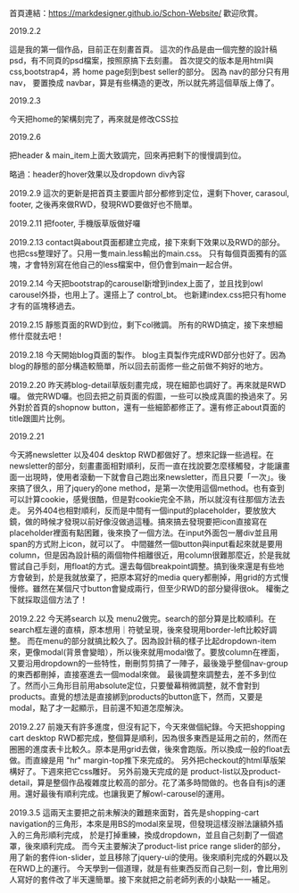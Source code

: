 首頁連結：https://markdesigner.github.io/Schon-Website/
歡迎欣賞。

2019.2.2

這是我的第一個作品，目前正在刻畫首頁。
這次的作品是由一個完整的設計稿psd，有不同頁的psd檔案，按照原搞下去刻畫。
首次提交的版本是用html與css,bootstrap4，將
home page刻到best seller的部分。
因為
nav的部分只有用
nav，
要置換成
navbar，算是有些構造的更改，所以就先將這個草版上傳了。

2019.2.3

今天把home的架構刻完了，再來就是修改CSS拉

2019.2.6

把header & main_item上面大致調完，回來再把剩下的慢慢調到位。

略過：header的hover效果以及dropdown div內容

2019.2.9
這次的更新是把首頁主要圖片部分都修到定位，還剩下hover, carasoul, footer, 
之後再來做RWD，發現RWD要做好也不簡單。


2019.2.11
把footer, 手機版草版做好囉

2019.2.13
contact與about頁面都建立完成，接下來剩下效果以及RWD的部分。
也把css整理好了。只用一隻main.less輸出的main.css。
只有每個頁面獨有的區塊，才會特別寫在他自己的less檔案中，但仍會到main一起合併。

2019.2.14
今天把bootstrap的carousel新增到index上面了，並且找到owl carousel外掛，也用上了。還搭上了 control_bt。
也新建index.css把只有home才有的區塊移過去。


2019.2.15
靜態頁面的RWD到位，剩下col微調。
所有的RWD搞定，接下來想細修什麼就去吧！

2019.2.18
今天開始blog頁面的製作。
blog主頁製作完成RWD部分也好了。因為blog的靜態的部分構造較簡單，所以回去前面修一些之前做不夠好的地方。

2019.2.20
昨天將blog-detail草版刻畫完成，現在細節也調好了。再來就是RWD囉。
做完RWD囉。也回去把之前頁面的假圖，一些可以換成真圖的換過來了。另外對於首頁的shopnow button，還有一些細節都修正了。還有修正about頁面的title跟圖片比例。

2019.2.21

今天將newsletter 以及404 desktop RWD都做好了。想來記錄一些過程。在newsletter的部分，刻畫畫面相對順利，反而一直在找說要怎麼樣觸發，才能讓畫面一出現時，使用者滾動一下就會自己跑出來newsletter，而且只要「一次」。後來搞了很久，用了jquery的one method，是第一次使用這個method。也有查到可以計算cookie，感覺很酷，但是對cookie完全不熟，所以就沒有往那個方法去走。
另外404也相對順利，反而是中間有一個input的placeholder，要放放大鏡，做的時候才發現以前好像沒做過這種。搞來搞去發現要把icon直接寫在placeholder裡面有點困難，後來換了一個方法。在input外面包一層div並且用span的方式附上icon，就可以了。
中間雖然一個button與input看起來就是要用column，但是因為設計稿的兩個物件相離很近，用column很難那麼近，於是我就嘗試自己手刻，用float的方式。還去每個breakpoint調整。搞到後來還是有些地方會破到，於是我就放棄了，把原本寫好的media query都刪掉，用grid的方式慢慢修。雖然在某個尺寸button會變成兩行，但至少RWD的部分變得很ok。 權衡之下就採取這個方法了！

2019.2.22
今天將search 以及 menu2做完。search的部分算是比較順利。在search框左邊的直槓，原本想用｜符號呈現，後來發現用border-left比較好調整。
而在menu的部分就搞比較久了。因為設計稿的樣子比起dropdown-item來，更像modal(背景會變暗），所以後來就用modal做了。要放column在裡面，又要沿用dropdown的一些特性，刪刪剪剪搞了一陣子，最後幾乎整個nav-group的東西都刪掉，直接塞進去一個modal來做。
最後調整來調整去，差不多到位了。然而小三角形目前用absolute定位，只要螢幕稍微調整，就不會對到products。直覺的想法是直接綁到products的button底下，然而，又要是modal，點了才一起顯示，目前還不知道怎麼解決。

2019.2.27
前幾天有許多進度，但沒有記下，今天來做個紀錄。今天把shopping cart desktop RWD都完成，整個算是順利，因為很多東西是延用之前的，然而在圈圈的進度表卡比較久。原本是用grid去做，後來會跑版。所以換成一般的float去做。而直線是用 \"hr\" margin-top推下來完成的。  另外把checkout的html草版架構好了。下週來把它css雕好。
另外前幾天完成的是 product-list以及product-detail，算是整個作品複雜度比較高的部分。花了滿多時間做的。也各自有js的運用。還好最後有順利完成。也讓我更了解owl-carousel的運用。

2019.3.5
這兩天主要把之前未解決的難題來面對，首先是shopping-cart navigation的三角形，本來是用BS的modal來呈現，但發現這樣沒辦法讓額外插入的三角形順利完成，
於是打掉重練，換成dropdown，並且自己刻劃了一個遮罩，後來順利完成。
而今天主要解決了product-list price range slider的部分，用了新的套件ion-slider，並且移除了jquery-ui的使用。後來順利完成的外觀以及在RWD上的運行。
今天學到一個道理，就是有些東西反而自己刻一刻，會比用別人寫好的套件改了半天還簡單。接下來就把之前老師列表的小缺點一一補足。
